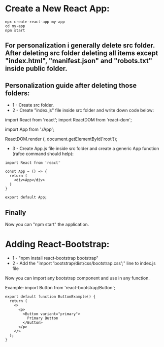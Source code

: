 # Create a New React App:

```
npx create-react-app my-app
cd my-app
npm start
```

## For personalization i generally delete src folder. After deleting src folder deleting all items except "index.html", "manifest.json" and "robots.txt" inside public folder.

## Personalization guide after deleting those folders:

* 1 - Create src folder.
* 2 - Create "index.js" file inside src folder and write down code below:

import React from 'react';
import ReactDOM from 'react-dom';

import App from './App';

ReactDOM.render (<App />, document.getElementById('root'));

* 3 - Create App.js file inside src folder and create a generic App function (rafce command should help):

```
import React from 'react'

const App = () => {
  return (
    <div>App</div>
  )
}

export default App;
```

## Finally
Now you can "npm start" the application.

# Adding React-Bootstrap:

* 1 - "npm install react-bootstrap bootstrap"
* 2 - Add the "import 'bootstrap/dist/css/bootstrap.css';" line to index.js file

Now you can import any bootstrap component and use in any function.

Example: 
import Button from 'react-bootstrap/Button';

```
export default function ButtonExample() {
  return (
    <>
      <p>
        <Button variant="primary">
          Primary Button
        </Button>
      </p>
    </>
  );
}
```

